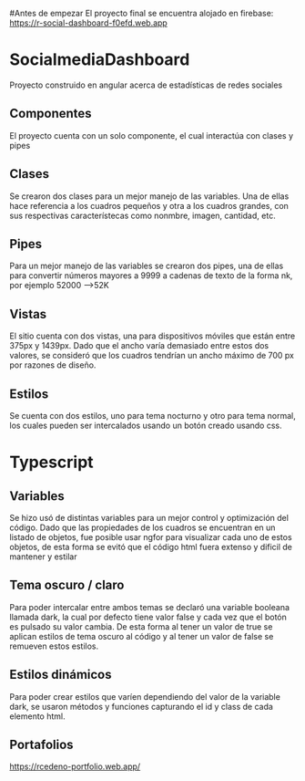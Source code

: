 #Antes de empezar
El proyecto final se encuentra alojado en firebase: https://r-social-dashboard-f0efd.web.app

# SocialmediaDashboard
Proyecto construido en angular acerca de estadísticas de redes sociales

## Componentes
El proyecto cuenta con un solo componente, el cual interactúa con clases y pipes

## Clases
Se crearon dos clases para un mejor manejo de las variables. Una de ellas hace referencia a los cuadros pequeños y otra a los cuadros grandes, con sus respectivas característecas como nonmbre, imagen, cantidad, etc.

## Pipes
Para un mejor manejo de las variables se crearon dos pipes, una de ellas para convertir números mayores a 9999 a cadenas de texto de la forma nk, por ejemplo 52000 -->52K

## Vistas
El sitio cuenta con dos vistas, una para dispositivos móviles que están entre 375px y 1439px. Dado que el ancho varía demasiado entre estos dos valores, se consideró que los cuadros tendrían un ancho máximo de 700 px por razones de diseño.

## Estilos
Se cuenta con dos estilos, uno para tema nocturno y otro para tema normal, los cuales pueden ser intercalados usando un botón creado usando css.

# Typescript

## Variables
Se hizo usó de distintas variables para un mejor control y optimización del código. Dado que las propiedades de los cuadros se encuentran en un listado de objetos, fue posible usar ngfor para visualizar cada uno de estos objetos, de esta forma se evitó que el código html fuera extenso y dificil de mantener y estilar

## Tema oscuro / claro
Para poder intercalar entre ambos temas se declaró una variable booleana llamada dark, la cual por defecto tiene valor false y cada vez que el botón es pulsado su valor cambia. De esta forma al tener un valor de true se aplican estilos de tema oscuro al código y al tener un valor de false se remueven estos estilos. 

## Estilos dinámicos
Para poder crear estilos que varíen dependiendo del valor de la variable dark, se usaron métodos y funciones capturando el id y class de cada elemento html.




## Portafolios
https://rcedeno-portfolio.web.app/
